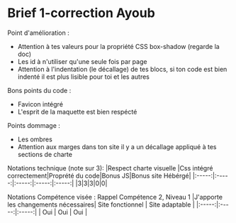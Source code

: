 # Brief 1-correction Ayoub

Point d'amélioration : 
- Attention à tes valeurs pour la propriété CSS box-shadow (regarde la doc)
- Les id à n'utiliser qu'une seule fois par page
- Attention à l'indentation (le décallage) de tes blocs, si ton code est bien indenté il est plus lisible pour toi et les autres

Bons points du code : 
- Favicon intégré 
- L'esprit de la maquette est bien respécté

Points dommage :
- Les ombres
- Attention aux marges dans ton site il y a un décallage appliqué à tes sections de charte


Notations technique  (note sur 3): 
|Respect charte visuelle |Css intégré correctement|Proprété du code|Bonus JS|Bonus site Hébérgé|
|:-----:|:-----:|:-----:|:-----:|:-----:|
|3|3|3|0|0|

Notations Compétence visée : Rappel Compétence 2, Niveau 1 
|J'apporte les changements nécessaires| Site fonctionnel | Site adaptable |
|:-----:|:-----:|:-----:|
| Oui | Oui | Oui | 
